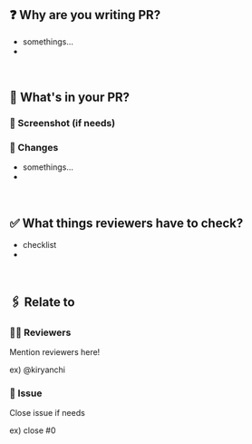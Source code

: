 ## ❓ Why are you writing PR?

- somethings...
-

<br>

## 📝 What's in your PR?

### 🌠 Screenshot (if needs)

### 📌 Changes

- somethings...
- 

<br>

## ✅ What things reviewers have to check?

- checklist
- 

<br>

## 🖇️ Relate to

### 🧑‍💻 Reviewers

Mention reviewers here! 

ex) @kiryanchi

### 👾 Issue

Close issue if needs 

ex) close #0
